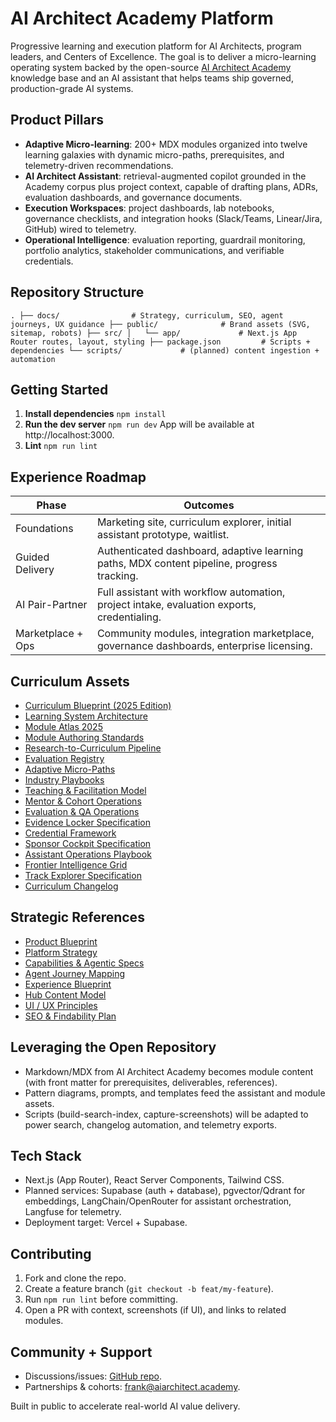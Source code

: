 ﻿# AI Architect Academy Platform

Progressive learning and execution platform for AI Architects, program leaders, and Centers of Excellence. The goal is to deliver a micro-learning operating system backed by the open-source [AI Architect Academy](https://github.com/AI-Architect-Academy/ai-architect-academy) knowledge base and an AI assistant that helps teams ship governed, production-grade AI systems.

## Product Pillars
- **Adaptive Micro-learning**: 200+ MDX modules organized into twelve learning galaxies with dynamic micro-paths, prerequisites, and telemetry-driven recommendations.
- **AI Architect Assistant**: retrieval-augmented copilot grounded in the Academy corpus plus project context, capable of drafting plans, ADRs, evaluation dashboards, and governance documents.
- **Execution Workspaces**: project dashboards, lab notebooks, governance checklists, and integration hooks (Slack/Teams, Linear/Jira, GitHub) wired to telemetry.
- **Operational Intelligence**: evaluation reporting, guardrail monitoring, portfolio analytics, stakeholder communications, and verifiable credentials.

## Repository Structure
`
.
├── docs/                # Strategy, curriculum, SEO, agent journeys, UX guidance
├── public/              # Brand assets (SVG, sitemap, robots)
├── src/
│   └── app/             # Next.js App Router routes, layout, styling
├── package.json         # Scripts + dependencies
└── scripts/             # (planned) content ingestion + automation
`

## Getting Started
1. **Install dependencies**
   `
   npm install
   `
2. **Run the dev server**
   `
   npm run dev
   `
   App will be available at http://localhost:3000.
3. **Lint**
   `
   npm run lint
   `

## Experience Roadmap
| Phase | Outcomes |
| --- | --- |
| Foundations | Marketing site, curriculum explorer, initial assistant prototype, waitlist. |
| Guided Delivery | Authenticated dashboard, adaptive learning paths, MDX content pipeline, progress tracking. |
| AI Pair-Partner | Full assistant with workflow automation, project intake, evaluation exports, credentialing. |
| Marketplace + Ops | Community modules, integration marketplace, governance dashboards, enterprise licensing. |

## Curriculum Assets
- [Curriculum Blueprint (2025 Edition)](docs/curriculum-blueprint.md)
- [Learning System Architecture](docs/curriculum/architecture.md)
- [Module Atlas 2025](docs/curriculum/modules.md)
- [Module Authoring Standards](docs/curriculum/module-authoring.md)
- [Research-to-Curriculum Pipeline](docs/curriculum/research-pipeline.md)
- [Evaluation Registry](docs/curriculum/evaluation-registry.md)
- [Adaptive Micro-Paths](docs/curriculum/micro-paths.md)
- [Industry Playbooks](docs/curriculum/industry-playbooks.md)
- [Teaching & Facilitation Model](docs/curriculum/teaching-model.md)
- [Mentor & Cohort Operations](docs/curriculum/mentor-ops.md)
- [Evaluation & QA Operations](docs/curriculum/evaluation-ops.md)
- [Evidence Locker Specification](docs/curriculum/evidence-locker.md)
- [Credential Framework](docs/curriculum/credentials.md)
- [Sponsor Cockpit Specification](docs/curriculum/sponsor-cockpit.md)
- [Assistant Operations Playbook](docs/curriculum/assistant-ops.md)
- [Frontier Intelligence Grid](docs/curriculum/frontier-intelligence.md)
- [Track Explorer Specification](docs/curriculum/track-explorer.md)
- [Curriculum Changelog](docs/curriculum/changelog.md)

## Strategic References
- [Product Blueprint](docs/product-blueprint.md)
- [Platform Strategy](docs/strategy.md)
- [Capabilities & Agentic Specs](docs/capabilities.md)
- [Agent Journey Mapping](docs/agent-journeys.md)
- [Experience Blueprint](docs/experience-blueprint.md)
- [Hub Content Model](docs/hub-content-model.md)
- [UI / UX Principles](docs/ui-ux-principles.md)
- [SEO & Findability Plan](docs/seo-strategy.md)

## Leveraging the Open Repository
- Markdown/MDX from AI Architect Academy becomes module content (with front matter for prerequisites, deliverables, references).
- Pattern diagrams, prompts, and templates feed the assistant and module assets.
- Scripts (build-search-index, capture-screenshots) will be adapted to power search, changelog automation, and telemetry exports.

## Tech Stack
- Next.js (App Router), React Server Components, Tailwind CSS.
- Planned services: Supabase (auth + database), pgvector/Qdrant for embeddings, LangChain/OpenRouter for assistant orchestration, Langfuse for telemetry.
- Deployment target: Vercel + Supabase.

## Contributing
1. Fork and clone the repo.
2. Create a feature branch (`git checkout -b feat/my-feature`).
3. Run `npm run lint` before committing.
4. Open a PR with context, screenshots (if UI), and links to related modules.

## Community + Support
- Discussions/issues: [GitHub repo](https://github.com/frankxai/saas-ai-architect-academy).
- Partnerships & cohorts: [frank@aiarchitect.academy](mailto:frank@aiarchitect.academy).

Built in public to accelerate real-world AI value delivery.


